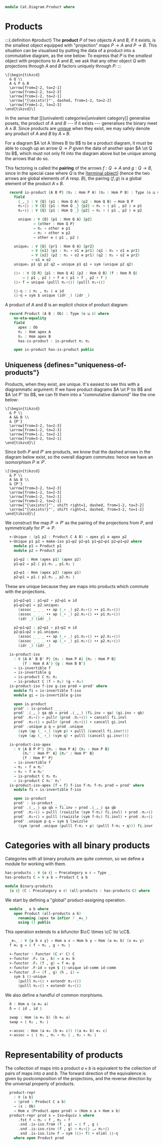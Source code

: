 <!--
```agda
open import Cat.Instances.Product
open import Cat.Prelude

import Cat.Reasoning
```
-->

```agda
module Cat.Diagram.Product where
```

<!--
```agda
module _ {o ℓ} (C : Precategory o ℓ) where
  open Cat.Reasoning C
```
-->

# Products

:::{.definition #product}
The **product** $P$ of two objects $A$ and $B$, if it exists, is the
smallest object equipped with "projection" maps $P \to A$ and $P \to B$.
This situation can be visualised by putting the data of a product into a
commutative diagram, as the one below: To express that $P$ is the
_smallest_ object with projections to $A$ and $B$, we ask that any other
object $Q$ with projections through $A$ and $B$ factors uniquely through
$P$:
:::

~~~{.quiver}
\[\begin{tikzcd}
  & Q \\
  A & P & B
  \arrow[from=2-2, to=2-1]
  \arrow[from=2-2, to=2-3]
  \arrow[from=1-2, to=2-1]
  \arrow["{\exists!}"', dashed, from=1-2, to=2-2]
  \arrow[from=1-2, to=2-3]
\end{tikzcd}\]
~~~

In the sense that [[(univalent) categories|univalent category]]
generalise posets, the product of $A$ and $B$ --- if it exists ---
generalises the binary meet $A \wedge B$. Since products are
[unique](#uniqueness) when they exist, we may safely denote any product
of $A$ and $B$ by $A \times B$.

For a diagram $A \ot A \times B \to B$ to be a product diagram, it must
be able to cough up an arrow $Q \to P$ given the data of another span $A
\ot Q \to B$, which must not only fit into the diagram above but be
unique among the arrows that do so.

This factoring is called the **pairing** of the arrows $f : Q \to A$ and
$g : Q \to B$, since in the special case where $Q$ is the [[terminal
object]] (hence the two arrows are global elements of $A$ resp. $B$),
the pairing $\langle f, g \rangle$ is a global element of the product $A
\times B$.

[terminal object]: Cat.Diagram.Terminal.html

```agda
  record is-product {A B P} (π₁ : Hom P A) (π₂ : Hom P B) : Type (o ⊔ ℓ) where
    field
      ⟨_,_⟩ : ∀ {Q} (p1 : Hom Q A) (p2 : Hom Q B) → Hom Q P
      π₁∘⟨⟩ : ∀ {Q} {p1 : Hom Q _} {p2} → π₁ ∘ ⟨ p1 , p2 ⟩ ≡ p1
      π₂∘⟨⟩ : ∀ {Q} {p1 : Hom Q _} {p2} → π₂ ∘ ⟨ p1 , p2 ⟩ ≡ p2

      unique : ∀ {Q} {p1 : Hom Q A} {p2}
             → {other : Hom Q P}
             → π₁ ∘ other ≡ p1
             → π₂ ∘ other ≡ p2
             → other ≡ ⟨ p1 , p2 ⟩

    unique₂ : ∀ {Q} {pr1 : Hom Q A} {pr2}
            → ∀ {o1} (p1 : π₁ ∘ o1 ≡ pr1) (q1 : π₂ ∘ o1 ≡ pr2)
            → ∀ {o2} (p2 : π₁ ∘ o2 ≡ pr1) (q2 : π₂ ∘ o2 ≡ pr2)
            → o1 ≡ o2
    unique₂ p1 q1 p2 q2 = unique p1 q1 ∙ sym (unique p2 q2)

    ⟨⟩∘ : ∀ {Q R} {p1 : Hom Q A} {p2 : Hom Q B} (f : Hom R Q)
        → ⟨ p1 , p2 ⟩ ∘ f ≡ ⟨ p1 ∘ f , p2 ∘ f ⟩
    ⟨⟩∘ f = unique (pulll π₁∘⟨⟩) (pulll π₂∘⟨⟩)

    ⟨⟩-η : ⟨ π₁ , π₂ ⟩ ≡ id
    ⟨⟩-η = sym $ unique (idr _) (idr _)
```

A product of $A$ and $B$ is an explicit choice of product diagram:

```agda
  record Product (A B : Ob) : Type (o ⊔ ℓ) where
    no-eta-equality
    field
      apex : Ob
      π₁ : Hom apex A
      π₂ : Hom apex B
      has-is-product : is-product π₁ π₂

    open is-product has-is-product public
```

<!--
```agda
module _ {o ℓ} {C : Precategory o ℓ} where
  open Cat.Reasoning C
  open Product hiding (⟨_,_⟩ ; π₁ ; π₂ ; ⟨⟩∘)
  private variable
    A B a b c d : Ob

  is-product-is-prop : ∀ {X Y P} {p₁ : Hom P X} {p₂ : Hom P Y} → is-prop (is-product C p₁ p₂)
  is-product-is-prop {X = X} {Y = Y} {p₁ = p₁} {p₂} x y = q where
    open is-product
    p : Path (∀ {P'} → Hom P' X → Hom P' Y → _) (x .⟨_,_⟩) (y .⟨_,_⟩)
    p i p1 p2 = y .unique {p1 = p1} {p2} (x .π₁∘⟨⟩) (x .π₂∘⟨⟩) i
    q : x ≡ y
    q i .⟨_,_⟩ = p i
    q i .π₁∘⟨⟩ {p1 = p1} {p2} = is-prop→pathp (λ i → Hom-set _ _ (p₁ ∘ p i p1 p2) p1) (x .π₁∘⟨⟩) (y .π₁∘⟨⟩) i
    q i .π₂∘⟨⟩ {p1 = p1} {p2} = is-prop→pathp (λ i → Hom-set _ _ (p₂ ∘ p i p1 p2) p2) (x .π₂∘⟨⟩) (y .π₂∘⟨⟩) i
    q i .unique {p1 = p1} {p2} {other} c₁ c₂ = is-prop→pathp (λ i → Hom-set _ _ other (p i p1 p2)) (x .unique c₁ c₂) (y .unique c₁ c₂) i

  instance
    H-Level-is-product : ∀ {X Y P} {p₁ : Hom P X} {p₂ : Hom P Y} {n} → H-Level (is-product C p₁ p₂) (suc n)
    H-Level-is-product = prop-instance is-product-is-prop
```
-->

## Uniqueness {defines="uniqueness-of-products"}

Products, when they exist, are unique. It's easiest to see this with a
diagrammatic argument: If we have product diagrams $A \ot P \to B$ and
$A \ot P' \to B$, we can fit them into a "commutative diamond" like the
one below:

~~~{.quiver}
\[\begin{tikzcd}
  & P \\
  A && B \\
  & {P'}
  \arrow[from=3-2, to=2-3]
  \arrow[from=1-2, to=2-3]
  \arrow[from=1-2, to=2-1]
  \arrow[from=3-2, to=2-1]
\end{tikzcd}\]
~~~

Since both $P$ and $P'$ are products, we know that the dashed arrows in
the diagram below exist, so the overall diagram commutes: hence we have
an isomorphism $P \cong P'$.

~~~{.quiver}
\[\begin{tikzcd}
  & P \\
  A && B \\
  & {P'}
  \arrow[from=3-2, to=2-3]
  \arrow[from=1-2, to=2-3]
  \arrow[from=1-2, to=2-1]
  \arrow[from=3-2, to=2-1]
  \arrow["{\exists!}"', shift right=1, dashed, from=1-2, to=3-2]
  \arrow["{\exists!}"', shift right=1, dashed, from=3-2, to=1-2]
\end{tikzcd}\]
~~~

We construct the map $P \to P'$ as the pairing of the projections from
$P$, and symmetrically for $P' \to P$.

```agda
  ×-Unique : (p1 p2 : Product C A B) → apex p1 ≅ apex p2
  ×-Unique p1 p2 = make-iso p1→p2 p2→p1 p1→p2→p1 p2→p1→p2 where
    module p1 = Product p1
    module p2 = Product p2

    p1→p2 : Hom (apex p1) (apex p2)
    p1→p2 = p2.⟨ p1.π₁ , p1.π₂ ⟩

    p2→p1 : Hom (apex p2) (apex p1)
    p2→p1 = p1.⟨ p2.π₁ , p2.π₂ ⟩
```

These are unique because they are maps into products which commute with
the projections.

```agda
    p1→p2→p1 : p1→p2 ∘ p2→p1 ≡ id
    p1→p2→p1 = p2.unique₂
      (assoc _ _ _ ∙∙ ap (_∘ _) p2.π₁∘⟨⟩ ∙∙ p1.π₁∘⟨⟩)
      (assoc _ _ _ ∙∙ ap (_∘ _) p2.π₂∘⟨⟩ ∙∙ p1.π₂∘⟨⟩)
      (idr _) (idr _)

    p2→p1→p2 : p2→p1 ∘ p1→p2 ≡ id
    p2→p1→p2 = p1.unique₂
      (assoc _ _ _ ∙∙ ap (_∘ _) p1.π₁∘⟨⟩ ∙∙ p2.π₁∘⟨⟩)
      (assoc _ _ _ ∙∙ ap (_∘ _) p1.π₂∘⟨⟩ ∙∙ p2.π₂∘⟨⟩)
      (idr _) (idr _)

  is-product-iso
    : ∀ {A A' B B' P} {π₁ : Hom P A} {π₂ : Hom P B}
        {f : Hom A A'} {g : Hom B B'}
    → is-invertible f
    → is-invertible g
    → is-product C π₁ π₂
    → is-product C (f ∘ π₁) (g ∘ π₂)
  is-product-iso f-iso g-iso prod = prod' where
    module fi = is-invertible f-iso
    module gi = is-invertible g-iso

    open is-product
    prod' : is-product _ _ _
    prod' .⟨_,_⟩ qa qb = prod .⟨_,_⟩ (fi.inv ∘ qa) (gi.inv ∘ qb)
    prod' .π₁∘⟨⟩ = pullr (prod .π₁∘⟨⟩) ∙ cancell fi.invl
    prod' .π₂∘⟨⟩ = pullr (prod .π₂∘⟨⟩) ∙ cancell gi.invl
    prod' .unique p q = prod .unique
      (sym (ap (_ ∘_) (sym p) ∙ pulll (cancell fi.invr)))
      (sym (ap (_ ∘_) (sym q) ∙ pulll (cancell gi.invr)))

  is-product-iso-apex
    : ∀ {A B P P'} {π₁ : Hom P A} {π₂ : Hom P B}
        {π₁' : Hom P' A} {π₂' : Hom P' B}
        {f : Hom P' P}
    → is-invertible f
    → π₁ ∘ f ≡ π₁'
    → π₂ ∘ f ≡ π₂'
    → is-product C π₁ π₂
    → is-product C π₁' π₂'
  is-product-iso-apex {f = f} f-iso f-π₁ f-π₂ prod = prod' where
    module fi = is-invertible f-iso

    open is-product
    prod' : is-product _ _ _
    prod' .⟨_,_⟩ qa qb = fi.inv ∘ prod .⟨_,_⟩ qa qb
    prod' .π₁∘⟨⟩ = pulll (rswizzle (sym f-π₁) fi.invl) ∙ prod .π₁∘⟨⟩
    prod' .π₂∘⟨⟩ = pulll (rswizzle (sym f-π₂) fi.invl) ∙ prod .π₂∘⟨⟩
    prod' .unique p q = sym $ lswizzle
      (sym (prod .unique (pulll f-π₁ ∙ p) (pulll f-π₂ ∙ q))) fi.invr
```

# Categories with all binary products

Categories with all binary products are quite common, so we define
a module for working with them.

```agda
has-products : ∀ {o ℓ} → Precategory o ℓ → Type _
has-products C = ∀ a b → Product C a b

module Binary-products
  {o ℓ} (C : Precategory o ℓ) (all-products : has-products C) where
```

<!--
```agda
  open Cat.Reasoning C
  private variable
    A B a b c d : Ob

  -- Note: here and below we have to open public the aliases in a module
  -- with parameters so Agda picks up the display forms.
  module _ {a b} where
    open Product (all-products a b)
      renaming (unique to ⟨⟩-unique; unique₂ to ⟨⟩-unique₂)
      hiding (apex)
      public
  open Functor

  infix 50 _⊗₁_
```
-->

We start by defining a "global" product-assigning operation.

```agda
  module _ a b where
    open Product (all-products a b)
      renaming (apex to infixr 7 _⊗₀_)
      using () public
```

This operation extends to a bifunctor $\cC \times \cC \to \cC$.

```agda
  _⊗₁_ : ∀ {a b x y} → Hom a x → Hom b y → Hom (a ⊗₀ b) (x ⊗₀ y)
  f ⊗₁ g = ⟨ f ∘ π₁ , g ∘ π₂ ⟩

  ×-functor : Functor (C ×ᶜ C) C
  ×-functor .F₀ (a , b) = a ⊗₀ b
  ×-functor .F₁ (f , g) = f ⊗₁ g
  ×-functor .F-id = sym $ ⟨⟩-unique id-comm id-comm
  ×-functor .F-∘ (f , g) (h , i) =
    sym $ ⟨⟩-unique
      (pulll π₁∘⟨⟩ ∙ extendr π₁∘⟨⟩)
      (pulll π₂∘⟨⟩ ∙ extendr π₂∘⟨⟩)
```

We also define a handful of common morphisms.

```agda
  δ : Hom a (a ⊗₀ a)
  δ = ⟨ id , id ⟩

  swap : Hom (a ⊗₀ b) (b ⊗₀ a)
  swap = ⟨ π₂ , π₁ ⟩

  ×-assoc : Hom (a ⊗₀ (b ⊗₀ c)) ((a ⊗₀ b) ⊗₀ c)
  ×-assoc = ⟨ ⟨ π₁ , π₁ ∘ π₂ ⟩ , π₂ ∘ π₂ ⟩
```

<!--
```agda
  δ-natural : is-natural-transformation Id (×-functor F∘ Cat⟨ Id , Id ⟩) λ _ → δ
  δ-natural x y f = ⟨⟩-unique₂
    (cancell π₁∘⟨⟩) (cancell π₂∘⟨⟩)
    (pulll π₁∘⟨⟩ ∙ cancelr π₁∘⟨⟩) (pulll π₂∘⟨⟩ ∙ cancelr π₂∘⟨⟩)

  swap-is-iso : ∀ {a b} → is-invertible (swap {a} {b})
  swap-is-iso = make-invertible swap
    (⟨⟩-unique₂ (pulll π₁∘⟨⟩ ∙ π₂∘⟨⟩) ((pulll π₂∘⟨⟩ ∙ π₁∘⟨⟩)) (idr _) (idr _))
    (⟨⟩-unique₂ (pulll π₁∘⟨⟩ ∙ π₂∘⟨⟩) ((pulll π₂∘⟨⟩ ∙ π₁∘⟨⟩)) (idr _) (idr _))

  swap-natural
    : ∀ {A B C D} ((f , g) : Hom A C × Hom B D)
    → (g ⊗₁ f) ∘ swap ≡ swap ∘ (f ⊗₁ g)
  swap-natural (f , g) =
    (g ⊗₁ f) ∘ swap                       ≡⟨ ⟨⟩∘ _ ⟩
    ⟨ (g ∘ π₁) ∘ swap , (f ∘ π₂) ∘ swap ⟩ ≡⟨ ap₂ ⟨_,_⟩ (pullr π₁∘⟨⟩) (pullr π₂∘⟨⟩) ⟩
    ⟨ g ∘ π₂ , f ∘ π₁ ⟩                   ≡˘⟨ ap₂ ⟨_,_⟩ π₂∘⟨⟩ π₁∘⟨⟩ ⟩
    ⟨ π₂ ∘ (f ⊗₁ g) , π₁ ∘ (f ⊗₁ g) ⟩     ≡˘⟨ ⟨⟩∘ _ ⟩
    swap ∘ (f ⊗₁ g)                       ∎

  swap-δ : ∀ {A} → swap ∘ δ ≡ δ {A}
  swap-δ = ⟨⟩-unique (pulll π₁∘⟨⟩ ∙ π₂∘⟨⟩) (pulll π₂∘⟨⟩ ∙ π₁∘⟨⟩)

  assoc-δ : ∀ {a} → ×-assoc ∘ (id ⊗₁ δ {a}) ∘ δ {a} ≡ (δ ⊗₁ id) ∘ δ
  assoc-δ = ⟨⟩-unique₂
    (pulll π₁∘⟨⟩ ∙ ⟨⟩-unique₂
      (pulll π₁∘⟨⟩ ∙ pulll π₁∘⟨⟩ ∙ pullr π₁∘⟨⟩)
      (pulll π₂∘⟨⟩ ∙ pullr (pulll π₂∘⟨⟩) ∙ pulll (pulll π₁∘⟨⟩) ∙ pullr π₂∘⟨⟩)
      (pulll (pulll π₁∘⟨⟩) ∙ pullr π₁∘⟨⟩)
      (pulll (pulll π₂∘⟨⟩) ∙ pullr π₁∘⟨⟩)
    ∙ pushl (sym π₁∘⟨⟩))
    (pulll π₂∘⟨⟩ ∙ pullr (pulll π₂∘⟨⟩) ∙ pulll (pulll π₂∘⟨⟩) ∙ pullr π₂∘⟨⟩)
    refl
    (pulll π₂∘⟨⟩ ∙ pullr π₂∘⟨⟩)

  by-π₁ : ∀ {f f' : Hom a b} {g g' : Hom a c} → ⟨ f , g ⟩ ≡ ⟨ f' , g' ⟩ → f ≡ f'
  by-π₁ p = sym π₁∘⟨⟩ ∙ ap (π₁ ∘_) p ∙ π₁∘⟨⟩

  extend-π₁ : ∀ {f : Hom a b} {g : Hom a c} {h} → ⟨ f , g ⟩ ≡ h → f ≡ π₁ ∘ h
  extend-π₁ p = sym π₁∘⟨⟩ ∙ ap (π₁ ∘_) p

  by-π₂ : ∀ {f f' : Hom a b} {g g' : Hom a c} → ⟨ f , g ⟩ ≡ ⟨ f' , g' ⟩ → g ≡ g'
  by-π₂ p = sym π₂∘⟨⟩ ∙ ap (π₂ ∘_) p ∙ π₂∘⟨⟩

  extend-π₂ : ∀ {f : Hom a b} {g : Hom a c} {h} → ⟨ f , g ⟩ ≡ h → g ≡ π₂ ∘ h
  extend-π₂ p = sym π₂∘⟨⟩ ∙ ap (π₂ ∘_) p

  π₁-inv
    : ∀ {f : Hom (a ⊗₀ b) c} {g : Hom (a ⊗₀ b) d}
    → (⟨⟩-inv : is-invertible ⟨ f , g ⟩)
    → f ∘ is-invertible.inv ⟨⟩-inv ≡ π₁
  π₁-inv {f = f} {g = g} ⟨⟩-inv =
    pushl (sym π₁∘⟨⟩) ∙ elimr (is-invertible.invl ⟨⟩-inv)

  π₂-inv
    : ∀ {f : Hom (a ⊗₀ b) c} {g : Hom (a ⊗₀ b) d}
    → (⟨⟩-inv : is-invertible ⟨ f , g ⟩)
    → g ∘ is-invertible.inv ⟨⟩-inv ≡ π₂
  π₂-inv {f = f} {g = g} ⟨⟩-inv =
    pushl (sym π₂∘⟨⟩) ∙ elimr (is-invertible.invl ⟨⟩-inv)
```
-->

# Representability of products

<!--
```agda
module _ {o ℓ} {C : Precategory o ℓ} where
  open Cat.Reasoning C
```
-->

The collection of maps into a product $a \times b$ is equivalent to
the collection of pairs of maps into $a$ and $b$. The forward direction
of the equivalence is given by postcomposition of the projections, and
the reverse direction by the universal property of products.

```agda
  product-repr
    : ∀ {a b}
    → (prod : Product C a b)
    → (x : Ob)
    → Hom x (Product.apex prod) ≃ (Hom x a × Hom x b)
  product-repr prod x = Iso→Equiv λ where
      .fst f → π₁ ∘ f , π₂ ∘ f
      .snd .is-iso.from (f , g) → ⟨ f , g ⟩
      .snd .is-iso.rinv (f , g) → π₁∘⟨⟩ ,ₚ π₂∘⟨⟩
      .snd .is-iso.linv f → sym (⟨⟩∘ f) ∙ eliml ⟨⟩-η
    where open Product prod
```
